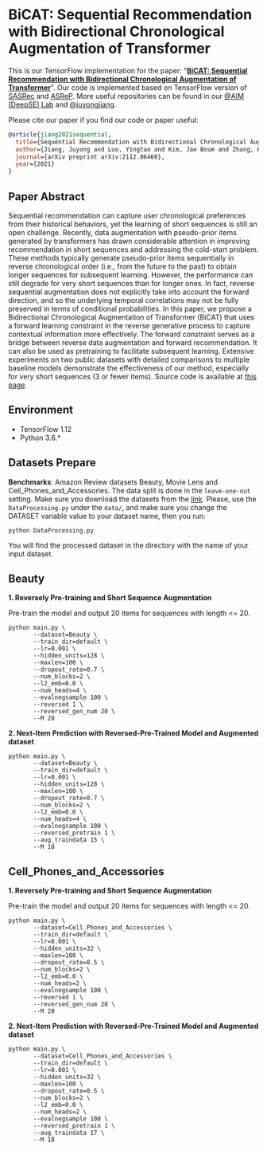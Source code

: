 # BiCAT: Sequential Recommendation with Bidirectional Chronological Augmentation of Transformer
This is our TensorFlow implementation for the paper: "**[BiCAT: Sequential Recommendation with Bidirectional Chronological Augmentation of Transformer](https://arxiv.org/abs/2112.06460)**".
Our code is implemented based on TensorFlow version of [SASRec](https://github.com/kang205/SASRec) and [ASReP](https://github.com/DyGRec/ASReP). More useful repositories can be found in our [@AIM (DeepSE) Lab](https://github.com/AIM-SE) and [@juyongjiang](https://github.com/juyongjiang).

Please cite our paper if you find our code or paper useful:
```bibtex
@article{jiang2021sequential,
  title={Sequential Recommendation with Bidirectional Chronological Augmentation of Transformer},
  author={Jiang, Juyong and Luo, Yingtao and Kim, Jae Boum and Zhang, Kai and Kim, Sunghun},
  journal={arXiv preprint arXiv:2112.06460},
  year={2021}
}
```

## Paper Abstract
Sequential recommendation can capture user chronological preferences from their historical behaviors, yet the learning of short sequences is still an open challenge. Recently, data augmentation with pseudo-prior items generated by transformers has drawn considerable attention in improving recommendation in short sequences and addressing the cold-start problem. These methods typically generate pseudo-prior items sequentially in reverse chronological order (i.e., from the future to the past) to obtain longer sequences for subsequent learning. However, the performance can still degrade for very short sequences than for longer ones. In fact, reverse sequential augmentation does not explicitly take into account the forward direction, and so the underlying temporal correlations may not be fully preserved in terms of conditional probabilities. In this paper, we propose a Bidirectional Chronological Augmentation of Transformer (BiCAT) that uses a forward learning constraint in the reverse generative process to capture contextual information more effectively. The forward constraint serves as a bridge between reverse data augmentation and forward recommendation. It can also be used as pretraining to facilitate subsequent learning. Extensive experiments on two public datasets with detailed comparisons to multiple baseline models demonstrate the effectiveness of our method, especially for very short sequences (3 or fewer items). Source code is available at [this page](https://github.com/juyongjiang/BiCAT). 

## Environment
* TensorFlow 1.12
* Python 3.6.*

## Datasets Prepare
**Benchmarks**: Amazon Review datasets Beauty, Movie Lens and Cell_Phones_and_Accessories. 
The data split is done in the `leave-one-out` setting. Make sure you download the datasets from the [link](https://jmcauley.ucsd.edu/data/amazon/). Please, use the `DataProcessing.py` under the `data/`, and make sure you change the DATASET variable value to your dataset name, then you run:

```
python DataProcessing.py
```

You will find the processed dataset in the directory with the name of your input dataset.

## Beauty
**1. Reversely Pre-training and Short Sequence Augmentation**

Pre-train the model and output 20 items for sequences with length <= 20.

```
python main.py \
       --dataset=Beauty \
       --train_dir=default \
       --lr=0.001 \
       --hidden_units=128 \
       --maxlen=100 \
       --dropout_rate=0.7 \
       --num_blocks=2 \
       --l2_emb=0.0 \
       --num_heads=4 \
       --evalnegsample 100 \
       --reversed 1 \
       --reversed_gen_num 20 \
       --M 20
```
**2. Next-Item Prediction with Reversed-Pre-Trained Model and Augmented dataset**

```
python main.py \
       --dataset=Beauty \
       --train_dir=default \
       --lr=0.001 \
       --hidden_units=128 \
       --maxlen=100 \
       --dropout_rate=0.7 \
       --num_blocks=2 \
       --l2_emb=0.0 \
       --num_heads=4 \
       --evalnegsample 100 \
       --reversed_pretrain 1 \
       --aug_traindata 15 \
       --M 18
```

## Cell_Phones_and_Accessories
**1. Reversely Pre-training and Short Sequence Augmentation**

Pre-train the model and output 20 items for sequences with length <= 20.

```
python main.py \
       --dataset=Cell_Phones_and_Accessories \
       --train_dir=default \
       --lr=0.001 \
       --hidden_units=32 \
       --maxlen=100 \
       --dropout_rate=0.5 \
       --num_blocks=2 \
       --l2_emb=0.0 \
       --num_heads=2 \
       --evalnegsample 100 \
       --reversed 1 \
       --reversed_gen_num 20 \
       --M 20

```
**2. Next-Item Prediction with Reversed-Pre-Trained Model and Augmented dataset**

```
python main.py \
       --dataset=Cell_Phones_and_Accessories \
       --train_dir=default \
       --lr=0.001 \
       --hidden_units=32 \
       --maxlen=100 \
       --dropout_rate=0.5 \
       --num_blocks=2 \
       --l2_emb=0.0 \
       --num_heads=2 \
       --evalnegsample 100 \
       --reversed_pretrain 1 \ 
       --aug_traindata 17 \
       --M 18
```